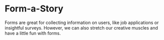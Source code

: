 # Form-a-Story
Forms are great for collecting information on users, like job applications or insightful surveys. However, we can also stretch our creative muscles and have a little fun with forms.
